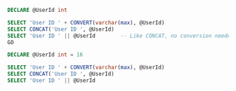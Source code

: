 ﻿```sql
DECLARE @UserId int

SELECT 'User ID ' + CONVERT(varchar(max), @UserId)
SELECT CONCAT('User ID ', @UserId)
SELECT 'User ID ' || @UserId		-- Like CONCAT, no conversion needed; like + a NULL resolves to NULL
GO

DECLARE @UserId int = 16

SELECT 'User ID ' + CONVERT(varchar(max), @UserId)
SELECT CONCAT('User ID ', @UserId)
SELECT 'User ID ' || @UserId
```